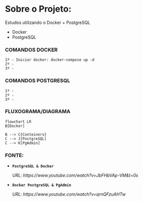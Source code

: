 # Sobre o Projeto:
Estudos utilizando o Docker + PostgreSQL

- Docker
- PostgreSQL


### COMANDOS DOCKER 

```
1º - Iniciar docker: docker-compose up -d
2º - 
3º -
```

### COMANDOS POSTGRESQL

```
1º - 
2º - 
3º -
```


### FLUXOGRAMA/DIAGRAMA

```mermaid
flowchart LR
B[Docker]

B --> C{Conteiners}
C --> J[PostgreSQL]
C --> K[PgAdmin]
```

### FONTE:
<ul>
  
  <li>
    <p><b><code>PostgreSQL & Docker</code></b></p>
    <p><i>URL: https://www.youtube.com/watch?v=JbFHbVAp-VM&t=0s </i></p>
  </li>
  
  <li>
    <p><b><code>Docker PostgreSQL & PgAdmin</code></b></p>
    <p><i>URL: https://www.youtube.com/watch?v=qrnQFzuAHTw </i></p>
  </li> 
</ul>

